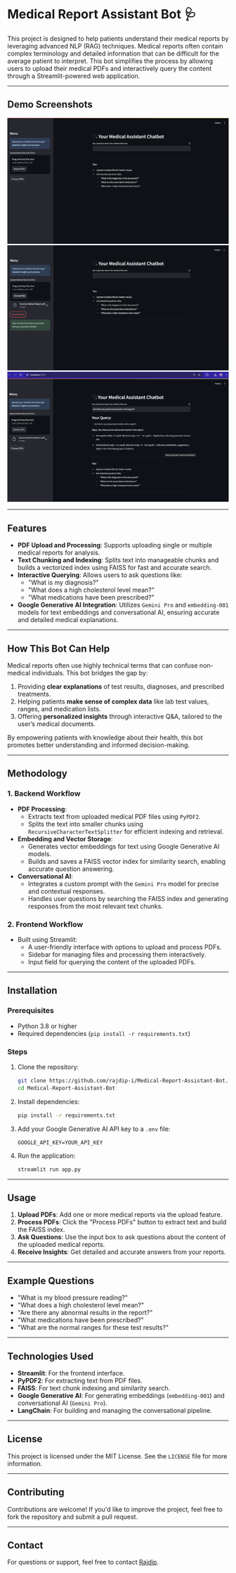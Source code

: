 # Medical Report Assistant Bot 🩺

This project is designed to help patients understand their medical reports by leveraging advanced NLP (RAG) techniques. Medical reports often contain complex terminology and detailed information that can be difficult for the average patient to interpret. This bot simplifies the process by allowing users to upload their medical PDFs and interactively query the content through a Streamlit-powered web application.

---

## Demo Screenshots

![Demo Screenshot](Images/1.png "Demo of the Medical Bot")
![Demo Screenshot](Images/2.png "Demo of the Medical Bot")
![Demo Screenshot](Images/3.png "Demo of the Medical Bot")

---

## Features

- **PDF Upload and Processing**: Supports uploading single or multiple medical reports for analysis.
- **Text Chunking and Indexing**: Splits text into manageable chunks and builds a vectorized index using FAISS for fast and accurate search.
- **Interactive Querying**: Allows users to ask questions like:
  - "What is my diagnosis?"
  - "What does a high cholesterol level mean?"
  - "What medications have been prescribed?"
- **Google Generative AI Integration**: Utilizes `Gemini Pro` and `embedding-001` models for text embeddings and conversational AI, ensuring accurate and detailed medical explanations.

---

## How This Bot Can Help

Medical reports often use highly technical terms that can confuse non-medical individuals. This bot bridges the gap by:
1. Providing **clear explanations** of test results, diagnoses, and prescribed treatments.
2. Helping patients **make sense of complex data** like lab test values, ranges, and medication lists.
3. Offering **personalized insights** through interactive Q&A, tailored to the user’s medical documents.

By empowering patients with knowledge about their health, this bot promotes better understanding and informed decision-making.

---

## Methodology

### 1. **Backend Workflow**
- **PDF Processing**:
  - Extracts text from uploaded medical PDF files using `PyPDF2`.
  - Splits the text into smaller chunks using `RecursiveCharacterTextSplitter` for efficient indexing and retrieval.
- **Embedding and Vector Storage**:
  - Generates vector embeddings for text using Google Generative AI models.
  - Builds and saves a FAISS vector index for similarity search, enabling accurate question answering.
- **Conversational AI**:
  - Integrates a custom prompt with the `Gemini Pro` model for precise and contextual responses.
  - Handles user questions by searching the FAISS index and generating responses from the most relevant text chunks.

### 2. **Frontend Workflow**
- Built using Streamlit:
  - A user-friendly interface with options to upload and process PDFs.
  - Sidebar for managing files and processing them interactively.
  - Input field for querying the content of the uploaded PDFs.

---

## Installation

### Prerequisites
- Python 3.8 or higher
- Required dependencies (`pip install -r requirements.txt`)

### Steps
1. Clone the repository:
   ```bash
   git clone https://github.com/rajdip-i/Medical-Report-Assistant-Bot.git
   cd Medical-Report-Assistant-Bot
   ```

2. Install dependencies:
   ```bash
   pip install -r requirements.txt
   ```

3. Add your Google Generative AI API key to a `.env` file:
   ```env
   GOOGLE_API_KEY=YOUR_API_KEY
   ```

4. Run the application:
   ```bash
   streamlit run app.py
   ```

---

## Usage

1. **Upload PDFs**: Add one or more medical reports via the upload feature.
2. **Process PDFs**: Click the "Process PDFs" button to extract text and build the FAISS index.
3. **Ask Questions**: Use the input box to ask questions about the content of the uploaded medical reports.
4. **Receive Insights**: Get detailed and accurate answers from your reports.

---

## Example Questions

- "What is my blood pressure reading?"
- "What does a high cholesterol level mean?"
- "Are there any abnormal results in the report?"
- "What medications have been prescribed?"
- "What are the normal ranges for these test results?"

---

## Technologies Used

- **Streamlit**: For the frontend interface.
- **PyPDF2**: For extracting text from PDF files.
- **FAISS**: For text chunk indexing and similarity search.
- **Google Generative AI**: For generating embeddings (`embedding-001`) and conversational AI (`Gemini Pro`).
- **LangChain**: For building and managing the conversational pipeline.

---

## License

This project is licensed under the MIT License. See the `LICENSE` file for more information.

---

## Contributing

Contributions are welcome! If you'd like to improve the project, feel free to fork the repository and submit a pull request.

---

## Contact

For questions or support, feel free to contact [Rajdip](https://github.com/rajdip-i).
```

